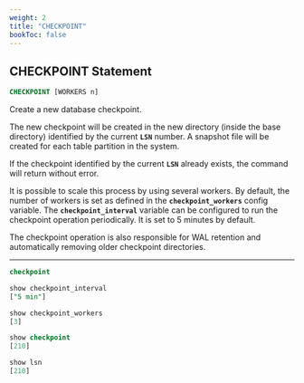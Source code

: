 ```yaml
---
weight: 2
title: "CHECKPOINT"
bookToc: false
---
```


## CHECKPOINT Statement

```SQL
CHECKPOINT [WORKERS n]
```

Create a new database checkpoint.

The new checkpoint will be created in the new directory (inside the base directory) identified by
the current **`LSN`** number. A snapshot file will be created for each table partition in the system.

If the checkpoint identified by the current **`LSN`** already exists, the command
will return without error.

It is possible to scale this process by using several workers. By default, the number of workers
is set as defined in the **`checkpoint_workers`** config variable. The **`checkpoint_interval`** variable can be
configured to run the checkpoint operation periodically. It is set to 5 minutes by default.

The checkpoint operation is also responsible for WAL retention and automatically removing older
checkpoint directories.

---

```SQL
checkpoint

show checkpoint_interval
["5 min"]

show checkpoint_workers
[3]

show checkpoint
[210]

show lsn
[210]
```
